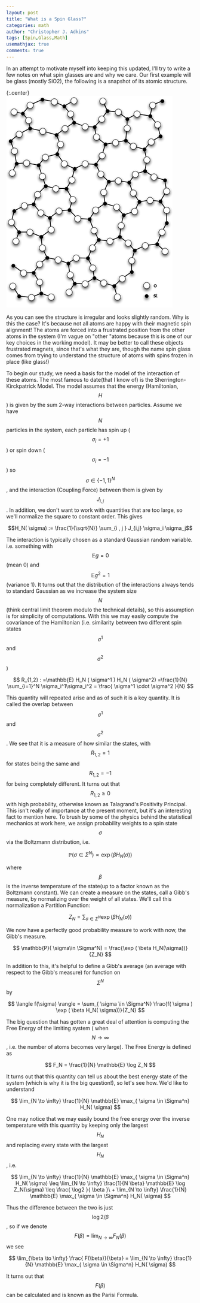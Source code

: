 ```yaml
---
layout: post
title: "What is a Spin Glass?"
categories: math
author: "Christopher J. Adkins"
tags: [Spin,Glass,Math]
usemathjax: true
comments: true
---
```

In an attempt to motivate myself into keeping this updated, I'll try to write a few notes on what spin glasses are and why we care. Our first example will be glass (mostly SiO2), the following is a snapshot of its atomic structure.

{:.center}
![glass](/assets/posts/glass.png)

As you can see the structure is irregular and looks slightly random. Why is this the case? It's because not all atoms are happy with their magnetic spin alignment! The atoms are forced into a frustrated position from the other atoms in the system (I'm vague on "other "atoms because this is one of our key choices in the working model). It may be better to call these objects frustrated magnets, since that's what they are, though the name spin glass comes from trying to understand the structure of atoms with spins frozen in place (like glass!)

To begin our study, we need a basis for the model of the interaction of these atoms. The most famous to date(that I know of) is the Sherrington-Kirckpatrick Model. The model assumes that the energy (Hamiltonian,$$H$$) is given by the sum 2-way interactions between particles. Assume we have $$N$$ particles in the system, each particle has spin up ( $$ \sigma_i=+1$$) or spin down ( $$\sigma_i=-1$$ ) so $$\sigma \in \{-1,1\}^N$$ , and the interaction (Coupling Force) between them is given by $$J_{i,j}$$. In addition, we don't want to work with quantities that are too large, so we'll normalize the square to constant order. This gives 

$$H_N( \sigma) := \frac{1}{\sqrt{N}} \sum_{i , j } J_{i,j} \sigma_i \sigma_j$$

The interaction is typically chosen as a standard Gaussian random variable. i.e. something with $$ \mathbb{E} g = 0 $$ (mean 0) and $$ \mathbb{E} g^2 = 1$$ (variance 1). It turns out that the distribution of the interactions always tends to standard Gaussian as we increase the system size $$ N$$ (think central limit theorem modulo the technical details), so this assumption is for simplicity of computations. With this we may easily compute the covariance of the Hamiltonian (i.e. similarity between two different spin states $$ \sigma^1 $$ and $$ \sigma^2 $$ )

$$ R_{1,2} : =\mathbb{E} H_N ( \sigma^1 ) H_N ( \sigma^2) =\frac{1}{N} \sum_{i=1}^N \sigma_i^1\sigma_i^2 = \frac{ \sigma^1 \cdot \sigma^2 }{N}  $$

This quantity will repeated arise and as of such it is a key quantity. It is called the overlap between $$\sigma^1$$ and $$ \sigma^2 $$. We see that it is a measure of how similar the states, with $$R_{1,2}=1$$ for states being the same and $$R_{1,2}=-1 $$ for being completely different. It turns out that $$R_{1,2} \geq 0 $$ with high probability, otherwise known as Talagrand's Positivity Principal. This isn't really of importance at the present moment, but it's an interesting fact to mention here. To brush by some of the physics behind the statistical mechanics at work here, we assign probability weights to a spin state $$ \sigma $$ via the Boltzmann distribution, i.e.

$$ \mathbb{P}( \sigma\in \Sigma^N) \propto \exp ( \beta H_N(\sigma)) $$

where $$ \beta $$ is the inverse temperature of the state(up to a factor known as the Boltzmann constant). We can create a measure on the states, call a Gibb's measure, by normalizing over the weight of all states. We'll call this normalization a Partition Function:

$$ Z_N = \sum_{\sigma \in \Sigma^N} \exp ( \beta H_N ( \sigma) ) $$

We now have a perfectly good probability measure to work with now, the Gibb's measure. 

$$  \mathbb{P}( \sigma\in \Sigma^N) = \frac{\exp ( \beta H_N(\sigma))}{Z_N}  $$

In addition to this, it's helpful to define a Gibb's average (an average with respect to the Gibb's measure) for function on $$ \Sigma^N $$ by

$$ \langle f(\sigma) \rangle = \sum_{ \sigma \in \Sigma^N} \frac{f( \sigma ) \exp ( \beta H_N( \sigma))}{Z_N} $$

The big question that has gotten a great deal of attention is computing the Free Energy of the limiting system ( when $$ N \to \infty $$, i.e. the number of atoms becomes very large). The Free Energy is defined as

$$ F_N = \frac{1}{N} \mathbb{E} \log Z_N $$

It turns out that this quantity can tell us about the best energy state of the system (which is why it is the big question!), so let's see how. We'd like to understand

$$ \lim_{N \to \infty} \frac{1}{N} \mathbb{E} \max_{ \sigma \in \Sigma^n} H_N( \sigma) $$

One may notice that we may easily bound the free energy over the inverse temperature with this quantity by keeping only the largest $$H_N$$ and replacing every state with the largest $$H_N$$, i.e.

$$  \lim_{N \to \infty} \frac{1}{N} \mathbb{E} \max_{ \sigma \in \Sigma^n} H_N( \sigma) \leq \lim_{N \to \infty} \frac{1}{N \beta} \mathbb{E} \log Z_N(\sigma)  \leq \frac{ \log2 }{ \beta }\ +  \lim_{N \to \infty} \frac{1}{N} \mathbb{E} \max_{ \sigma \in \Sigma^n} H_N( \sigma)  $$

Thus the difference between the two is just $$ \log 2 / \beta $$, so if we denote $$ F( \beta) = \lim_{N \to \infty} F_N( \beta) $$ we see

$$ \lim_{\beta \to \infty} \frac{ F(\beta)}{\beta} = \lim_{N \to \infty} \frac{1}{N} \mathbb{E} \max_{ \sigma \in \Sigma^n} H_N( \sigma) $$

It turns out that $$ F(\beta) $$ can be calculated and is known as the Parisi Formula. 